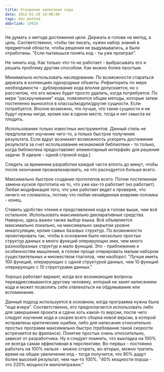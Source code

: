 ```yaml
---
title: Ускорение написания кода
date: 2012-01-29 14:08:00
tags: dev_method
abbrlink: 19419
---
```


Не думать о методе достижения цели. Держать в голове не метод, а цель. Соответственно, чтобы так писать, нужен набор знаний в предметной области, чтобы решения не выдумывались, а были отработаны. "Если пытаешься понять код - ты уже проиграл". 


 Не чинить код. Как только что-то не работает - выбрасывать его и решать проблему другим способом. Как можно более простым. 
 
 Минимально использовать наследование. По возможности стараться держать в коллекциях однородные объекты. Рефакторить по мере необходимости - дублирование кода вполне допускается, но с рассчетом, что его можно будет просто удалить, когда потребуется. По мере "раскручивания" кода, появляются общие методы, которые затем постепенно выносятся в классы/модули/другие сущности. Если потребуется. Вполне возможно, что лучше, что такие сущности и не будут нужны нигде, кроме как в одном месте, тогда и нет смысла их плодить.
 
 
Использование только известных инструментов. Данный стиль не предполагает изучение чего-то, а только быстрое получение результата. Если вдруг возникает возможность ускорить достижение результата за счет использование незнакомой библиотеки - то только, когда библиотека предоставляет элементарный интерфейс для решения задачи. В идеале - одной строкой кода.\]

Следить за временем разработки каждой части вплоть до минут, чтобы после окончания проанализировать, на что расходуется больше всего.

Максимально быстрое создание прототипов всего. Потом постепенная замена кусков прототипа на то, что уже как-то работает (но работает). Любая модификация того, что уже работает ведет к проверке, что ничего не сломалось, потому что любая ненайденная вовремя поломка - конец.

Ставить удобство чтения и представления кода в голове выше, чем всё остальное. Использовать максимально декларативные средства. Наверно, здесь важен также выбор языка. Всё объявляется максимально локально, на максимально закрытом уровне инкапсуляции, кроме самых базовых структур. По возможности проектировать так, чтобы в основании было несколько простых структур данных и много функций оперирующих ими, чем много разнообразных структур и мало функций. Это - приближение к особенностям мышления, в голове проще оперировать малым набором существительных и множеством глаголов, чем наоборот. "Лучше иметь 100 функций, оперирующих с одной структурой данных, чем 10 функций оперирующих с 10 структурами данных."

Хорошо работает вариант, когда все возникающие вопросы переадресовываются другому человеку, который не занят написанием кода и может позволить себе отвлекаться на обдумывание или вспоминание.

Данный подход используется в основном, когда программа нужна была "еще вчера". Соответственно, его предполагается использовать либо для завершения проекта и сдачи хоть какой-то версии, после чего следует изучение кода и скорее всего сборка новой версии, в которой исправлены критические ошибки, либо для написания относительно простых программ максимально быстро (требование такой скорости встречается во фрилансе). Понятие простых очень относительно, зависит от разработчика. Ну и следует помнить, что выкладка на 100% не всегда самая эффективная в перспективе. Во-первых - постоянно работать на 100% нельзя - можно сгореть, во-вторых, можно тратить время на общее увеличение кпд - тогда получится, что 80% дадут более высокий результат, чем чьи-то 100%. "40% мощности порша - это 220% мощности малолитражки."